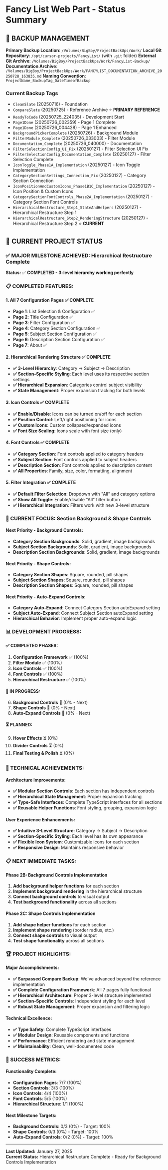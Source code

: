 # Fancy List Web Part - Status Summary

## 📁 **BACKUP MANAGEMENT**
**Primary Backup Location**: `/Volumes/BigBoy/ProjectBackUps/Work/`
**Local Git Repository**: `/opt/cursor-projects/FancyList/` (with `.git` folder)
**External Git Archive**: `/Volumes/BigBoy/ProjectBackUps/Work/FancyList-Backup/`  
**Documentation Archive**: `/Volumes/BigBoy/ProjectBackUps/Work/FANCYLIST_DOCUMENTATION_ARCHIVE_20250728_163835.md`
**Naming Convention**: `ProjectName_BackupTag_DateTimeofBackup`

### **Current Backup Tags**
- `CleanSlate` (20250716) - Foundation
- `CompareSlate` (20250725) - Reference Archive ⭐ **PRIMARY REFERENCE**
- `ReadyToCode` (20250725_224035) - Development Start
- `Page1Done` (20250726_002359) - Page 1 Complete
- `Page1Done` (20250726_004428) - Page 1 Enhanced
- `BackgroundPickerComplete` (20250726) - Background Module
- `FilterModule_Complete` (20250726_033003) - Filter Module
- `Documentation_Complete` (20250726_040000) - Documentation
- `FilterSelectionConfig_UI_Fix` (20250127) - Filter Selection UI Fix
- `FilterSelectionConfig_Documentation_Complete` (20250127) - Filter Selection Complete
- `IconToggle_Phase1A_Implementation` (20250127) - Icon Toggle Implementation
- `CategorySectionSettings_Connection_Fix` (20250127) - Category Section Connection
- `IconPositionAndCustomIcons_Phase1B1C_Implementation` (20250127) - Icon Position & Custom Icons
- `CategorySectionFontControls_Phase2A_Implementation` (20250127) - Category Section Font Controls
- `HierarchicalRestructure_Step1_StateAndHelpers` (20250127) - Hierarchical Restructure Step 1
- `HierarchicalRestructure_Step2_RenderingStructure` (20250127) - Hierarchical Restructure Step 2 ⭐ **CURRENT**

## 🎯 **CURRENT PROJECT STATUS**

### **✅ MAJOR MILESTONE ACHIEVED: Hierarchical Restructure Complete**
**Status:** ✅ **COMPLETED - 3-level hierarchy working perfectly**

### **📋 COMPLETED FEATURES:**

#### **1. All 7 Configuration Pages** ✅ **COMPLETE**
- **Page 1**: List Selection & Configuration ✅
- **Page 2**: Title Configuration ✅  
- **Page 3**: Filter Configuration ✅
- **Page 4**: Category Section Configuration ✅
- **Page 5**: Subject Section Configuration ✅
- **Page 6**: Description Section Configuration ✅
- **Page 7**: About ✅

#### **2. Hierarchical Rendering Structure** ✅ **COMPLETE**
- **✅ 3-Level Hierarchy**: Category → Subject → Description
- **✅ Section-Specific Styling**: Each level uses its respective section settings
- **✅ Hierarchical Expansion**: Categories control subject visibility
- **✅ State Management**: Proper expansion tracking for both levels

#### **3. Icon Controls** ✅ **COMPLETE**
- **✅ Enable/Disable**: Icons can be turned on/off for each section
- **✅ Position Control**: Left/right positioning for icons
- **✅ Custom Icons**: Custom collapsed/expanded icons
- **✅ Font Size Scaling**: Icons scale with font size (only)

#### **4. Font Controls** ✅ **COMPLETE**
- **✅ Category Section**: Font controls applied to category headers
- **✅ Subject Section**: Font controls applied to subject headers
- **✅ Description Section**: Font controls applied to description content
- **✅ All Properties**: Family, size, color, formatting, alignment

#### **5. Filter Integration** ✅ **COMPLETE**
- **✅ Default Filter Selection**: Dropdown with "All" and category options
- **✅ Show All Toggle**: Enable/disable "All" filter button
- **✅ Hierarchical Integration**: Filters work with new 3-level structure

### **🔄 CURRENT FOCUS: Section Background & Shape Controls**

#### **Next Priority - Background Controls:**
- **Category Section Backgrounds**: Solid, gradient, image backgrounds
- **Subject Section Backgrounds**: Solid, gradient, image backgrounds  
- **Description Section Backgrounds**: Solid, gradient, image backgrounds

#### **Next Priority - Shape Controls:**
- **Category Section Shapes**: Square, rounded, pill shapes
- **Subject Section Shapes**: Square, rounded, pill shapes
- **Description Section Shapes**: Square, rounded, pill shapes

#### **Next Priority - Auto-Expand Controls:**
- **Category Auto-Expand**: Connect Category Section autoExpand setting
- **Subject Auto-Expand**: Connect Subject Section autoExpand setting
- **Hierarchical Behavior**: Implement proper auto-expand logic

### **📊 DEVELOPMENT PROGRESS:**

#### **✅ COMPLETED PHASES:**
1. **Configuration Framework** ✅ (100%)
2. **Filter Module** ✅ (100%)
3. **Icon Controls** ✅ (100%)
4. **Font Controls** ✅ (100%)
5. **Hierarchical Restructure** ✅ (100%)

#### **🔄 IN PROGRESS:**
6. **Background Controls** 🔄 (0% - Next)
7. **Shape Controls** 🔄 (0% - Next)
8. **Auto-Expand Controls** 🔄 (0% - Next)

#### **⏳ PLANNED:**
9. **Hover Effects** ⏳ (0%)
10. **Divider Controls** ⏳ (0%)
11. **Final Testing & Polish** ⏳ (0%)

### **🎯 TECHNICAL ACHIEVEMENTS:**

#### **Architecture Improvements:**
- **✅ Modular Section Controls**: Each section has independent controls
- **✅ Hierarchical State Management**: Proper expansion tracking
- **✅ Type-Safe Interfaces**: Complete TypeScript interfaces for all sections
- **✅ Reusable Helper Functions**: Font styling, grouping, expansion logic

#### **User Experience Enhancements:**
- **✅ Intuitive 3-Level Structure**: Category → Subject → Description
- **✅ Section-Specific Styling**: Each level has its own appearance
- **✅ Flexible Icon System**: Customizable icons for each section
- **✅ Responsive Design**: Maintains responsive behavior

### **📋 NEXT IMMEDIATE TASKS:**

#### **Phase 2B: Background Controls Implementation**
1. **Add background helper functions** for each section
2. **Implement background rendering** in the hierarchical structure
3. **Connect background controls** to visual output
4. **Test background functionality** across all sections

#### **Phase 2C: Shape Controls Implementation**
1. **Add shape helper functions** for each section
2. **Implement shape rendering** (border radius, etc.)
3. **Connect shape controls** to visual output
4. **Test shape functionality** across all sections

### **🏆 PROJECT HIGHLIGHTS:**

#### **Major Accomplishments:**
- **✅ Surpassed Compare Backup**: We've advanced beyond the reference implementation
- **✅ Complete Configuration Framework**: All 7 pages fully functional
- **✅ Hierarchical Architecture**: Proper 3-level structure implemented
- **✅ Section-Specific Controls**: Independent styling for each level
- **✅ Robust State Management**: Proper expansion and filtering logic

#### **Technical Excellence:**
- **✅ Type Safety**: Complete TypeScript interfaces
- **✅ Modular Design**: Reusable components and functions
- **✅ Performance**: Efficient rendering and state management
- **✅ Maintainability**: Clean, well-documented code

### **🎯 SUCCESS METRICS:**

#### **Functionality Complete:**
- **Configuration Pages**: 7/7 (100%)
- **Section Controls**: 3/3 (100%)
- **Icon Controls**: 4/4 (100%)
- **Font Controls**: 5/5 (100%)
- **Hierarchical Structure**: 1/1 (100%)

#### **Next Milestone Targets:**
- **Background Controls**: 0/3 (0%) - Target: 100%
- **Shape Controls**: 0/3 (0%) - Target: 100%
- **Auto-Expand Controls**: 0/2 (0%) - Target: 100%

---

**Last Updated:** January 27, 2025  
**Current Status:** Hierarchical Restructure Complete - Ready for Background Controls Implementation 